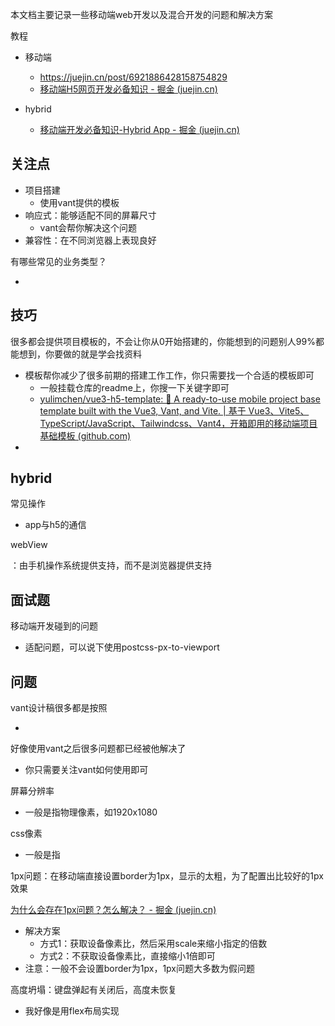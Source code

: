 本文档主要记录一些移动端web开发以及混合开发的问题和解决方案

教程

- 移动端
  - https://juejin.cn/post/6921886428158754829
  - [移动端H5网页开发必备知识 - 掘金 (juejin.cn)](https://juejin.cn/post/7055267089895915527)


- hybrid
  - [移动端开发必备知识-Hybrid App - 掘金 (juejin.cn)](https://juejin.cn/post/7062967241268019214?searchId=2024052319342294138E127F7B258BAD98#heading-8)



## 关注点

- 项目搭建
  - 使用vant提供的模板
- 响应式：能够适配不同的屏幕尺寸
  - vant会帮你解决这个问题
- 兼容性：在不同浏览器上表现良好



有哪些常见的业务类型？

- 




## 技巧

很多都会提供项目模板的，不会让你从0开始搭建的，你能想到的问题别人99%都能想到，你要做的就是学会找资料

- 模板帮你减少了很多前期的搭建工作工作，你只需要找一个合适的模板即可
  - 一般挂载仓库的readme上，你搜一下关键字即可
  - [yulimchen/vue3-h5-template: 🌱 A ready-to-use mobile project base template built with the Vue3, Vant, and Vite. | 基于 Vue3、Vite5、TypeScript/JavaScript、Tailwindcss、Vant4，开箱即用的移动端项目基础模板 (github.com)](https://github.com/yulimchen/vue3-h5-template?tab=readme-ov-file)
- 





## hybrid

常见操作

- app与h5的通信

webView

：由手机操作系统提供支持，而不是浏览器提供支持



## 面试题

移动端开发碰到的问题

- 适配问题，可以说下使用postcss-px-to-viewport



## 问题

vant设计稿很多都是按照

- 

好像使用vant之后很多问题都已经被他解决了

- 你只需要关注vant如何使用即可



屏幕分辨率

- 一般是指物理像素，如1920x1080

css像素

- 一般是指



1px问题：在移动端直接设置border为1px，显示的太粗，为了配置出比较好的1px效果

[为什么会存在1px问题？怎么解决？ - 掘金 (juejin.cn)](https://juejin.cn/post/7084220221505929230?searchId=20240521150304D6DD13B6F646D063394A)

- 解决方案
  - 方式1：获取设备像素比，然后采用scale来缩小指定的倍数
  - 方式2：不获取设备像素比，直接缩小1倍即可
- 注意：一般不会设置border为1px，1px问题大多数为假问题

高度坍塌：键盘弹起有关闭后，高度未恢复

- 我好像是用flex布局实现



